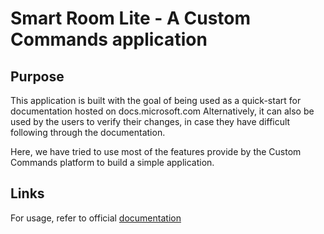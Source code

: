 # Smart Room Lite - A Custom Commands application

## Purpose
This application is built with the goal of being used as a quick-start for documentation hosted on docs.microsoft.com
Alternatively, it can also be used by the users to verify their changes, in case they have difficult following through the documentation.

Here, we have tried to use most of the features provide by the Custom Commands platform to build a simple application.

## Links

For usage, refer to official [documentation](https://docs.microsoft.com/en-us/azure/cognitive-services/speech-service/custom-commands)